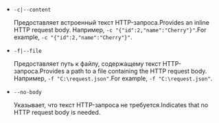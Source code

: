* `-c|--content`

  <span data-ttu-id="1b0a1-101">Предоставляет встроенный текст HTTP-запроса.</span><span class="sxs-lookup"><span data-stu-id="1b0a1-101">Provides an inline HTTP request body.</span></span> <span data-ttu-id="1b0a1-102">Например, `-c "{"id":2,"name":"Cherry"}"`.</span><span class="sxs-lookup"><span data-stu-id="1b0a1-102">For example, `-c "{"id":2,"name":"Cherry"}"`.</span></span>

* `-f|--file`

  <span data-ttu-id="1b0a1-103">Предоставляет путь к файлу, содержащему текст HTTP-запроса.</span><span class="sxs-lookup"><span data-stu-id="1b0a1-103">Provides a path to a file containing the HTTP request body.</span></span> <span data-ttu-id="1b0a1-104">Например, `-f "C:\request.json"`.</span><span class="sxs-lookup"><span data-stu-id="1b0a1-104">For example, `-f "C:\request.json"`.</span></span>

* `--no-body`

  <span data-ttu-id="1b0a1-105">Указывает, что текст HTTP-запроса не требуется.</span><span class="sxs-lookup"><span data-stu-id="1b0a1-105">Indicates that no HTTP request body is needed.</span></span>
